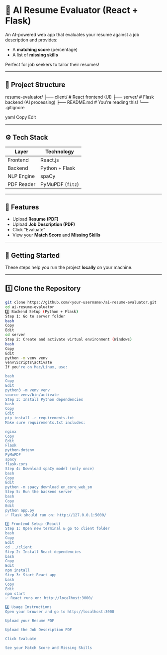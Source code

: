# 🚀 AI Resume Evaluator (React + Flask)

An AI-powered web app that evaluates your resume against a job description and provides:
- A **matching score** (percentage)
- A list of **missing skills**
  
Perfect for job seekers to tailor their resumes!

---

## 📁 Project Structure

resume-evaluator/
├── client/ # React frontend (UI)
├── server/ # Flask backend (AI processing)
├── README.md # You're reading this!
└── .gitignore

yaml
Copy
Edit

---

## ⚙️ Tech Stack

| Layer      | Technology         |
|------------|--------------------|
| Frontend   | React.js           |
| Backend    | Python + Flask     |
| NLP Engine | spaCy              |
| PDF Reader | PyMuPDF (`fitz`)   |

---

## 🧪 Features

- Upload **Resume (PDF)**
- Upload **Job Description (PDF)**
- Click “Evaluate”
- View your **Match Score** and **Missing Skills**

---

## 🚀 Getting Started

These steps help you run the project **locally** on your machine.

---

## 1️⃣ Clone the Repository

```bash
git clone https://github.com/<your-username>/ai-resume-evaluator.git
cd ai-resume-evaluator
2️⃣ Backend Setup (Python + Flask)
Step 1: Go to server folder
bash
Copy
Edit
cd server
Step 2: Create and activate virtual environment (Windows)
bash
Copy
Edit
python -m venv venv
venv\Scripts\activate
If you're on Mac/Linux, use:

bash
Copy
Edit
python3 -m venv venv
source venv/bin/activate
Step 3: Install Python dependencies
bash
Copy
Edit
pip install -r requirements.txt
Make sure requirements.txt includes:

nginx
Copy
Edit
Flask
python-dotenv
PyMuPDF
spacy
flask-cors
Step 4: Download spaCy model (only once)
bash
Copy
Edit
python -m spacy download en_core_web_sm
Step 5: Run the backend server
bash
Copy
Edit
python app.py
✅ Flask should run on: http://127.0.0.1:5000/

3️⃣ Frontend Setup (React)
Step 1: Open new terminal & go to client folder
bash
Copy
Edit
cd ../client
Step 2: Install React dependencies
bash
Copy
Edit
npm install
Step 3: Start React app
bash
Copy
Edit
npm start
✅ React runs on: http://localhost:3000/

4️⃣ Usage Instructions
Open your browser and go to http://localhost:3000

Upload your Resume PDF

Upload the Job Description PDF

Click Evaluate

See your Match Score and Missing Skills
